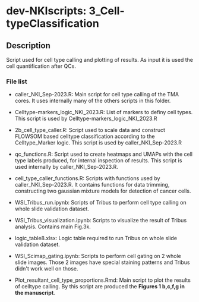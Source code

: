 # dev-NKIscripts: 3_Cell-typeClassification

## Description
Script used for cell type calling and plotting of results. As input it is used the cell quantification after QCs.

### File list

- caller_NKI_Sep-2023.R: Main script for cell type calling of the TMA cores. It uses internally many of the others scripts in this folder.
- Celltype-markers_logic_NKI_2023.R: List of markers to definy cell types. This script is used by Celltype-markers_logic_NKI_2023.R
- 2b_cell_type_caller.R: Script used to scale data and construct FLOWSOM based celltype classification according to the Celltype_Marker logic. This script is used by caller_NKI_Sep-2023.R
- qc_functions.R: Script used to create heatmaps and UMAPs with the cell type labels produced, for internal inspection of results. This script is used internally by caller_NKI_Sep-2023.R.
- cell_type_caller_functions.R: Scripts with functions used by caller_NKI_Sep-2023.R. It contains functions for data trimming, constructing two gaussian mixture models for detection of cancer cells.
  
- WSI_Tribus_run.ipynb: Scripts of Tribus to perform cell type calling on whole slide validation dataset. 
- WSI_Tribus_visualization.ipynb: Scripts to visualize the result of Tribus analysis. Contains main Fig.3k. 
- logic_table8.xlsx: Logic table required to run Tribus on whole slide validation dataset. 
- WSI_Scimap_gating.ipynb: Scripts to perform cell gating on 2 whole slide images. Those 2 images have special staining patterns and Tribus didn't work well on those. 

- Plot_resultant_cell_type_proportions.Rmd: Main script to plot the results of celltype calling. By this script are produced the **Figures 1 b,c,f,g in the manuscript**.
